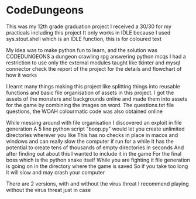 # CodeDungeons
 This was my 12th grade graduation project
 I received a 30/30 for my practicals including this project
 It only works in IDLE because I used sys.stout.shell which is an IDLE function, this is for coloured text

My idea was to make python fun to learn, and the solution was CODEDUNGEONS a dungeon crawling rpg answering python mcqs
I had a restriction to use only the external modules taught like tkinter and mysql connector
check the report of the project for the details and flowchart of how it works

I learnt many things making this project like splitting things into reusable functions and basic file organisation of assets in this project.
I got the assets of the monsters and backgrounds online and made them into assets for the game by combining the images on word.
The questions.txt file questions, the WOAH colourmatic code was also obtained online

While messing around with file organisation I discovered an exploit in file generation
A 5 line python script "boop.py" would let you create unlimited directories wherever you like
This has no checks in place in macos and windows and can really slow the computer if run for a while
It has the potential to create tens of thousands of empty directories in seconds
And after finding out about this I wanted to include it in the game
For the final boss which is the python snake itself
While you are fighting it file generation is going on in the directory where the game is saved
So if you take too long it will slow and may crash your computer

There are 2 versions, with and without the virus threat
I recommend playing without the virus threat just in case
